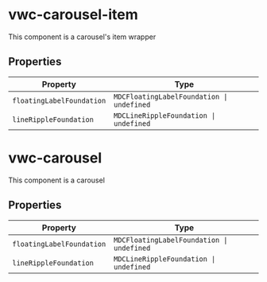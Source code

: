 # vwc-carousel-item

This component is a carousel's item wrapper

## Properties

| Property                  | Type                                      |
|---------------------------|-------------------------------------------|
| `floatingLabelFoundation` | `MDCFloatingLabelFoundation \| undefined` |
| `lineRippleFoundation`    | `MDCLineRippleFoundation \| undefined`    |


# vwc-carousel

This component is a carousel

## Properties

| Property                  | Type                                      |
|---------------------------|-------------------------------------------|
| `floatingLabelFoundation` | `MDCFloatingLabelFoundation \| undefined` |
| `lineRippleFoundation`    | `MDCLineRippleFoundation \| undefined`    |
